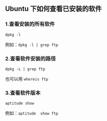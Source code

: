 
## Ubuntu 下如何查看已安装的软件

### 1.查看安装的所有软件

```
dpkg -l      
```
例如：`dpkg -l | grep ftp`

### 2.查看软件安装的路径
```
dpkg -L | grep ftp
```
也可以用 `whereis ftp`

### 3.查看软件版本
```
aptitude show
```
例如：`aptitude  show ftp`